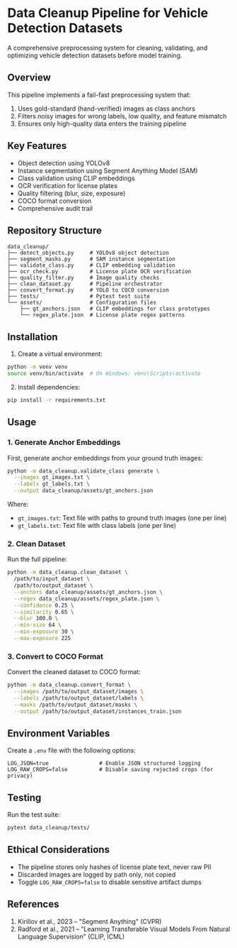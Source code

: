 # Data Cleanup Pipeline for Vehicle Detection Datasets

A comprehensive preprocessing system for cleaning, validating, and optimizing vehicle detection datasets before model training.

## Overview

This pipeline implements a fail-fast preprocessing system that:

1. Uses gold-standard (hand-verified) images as class anchors
2. Filters noisy images for wrong labels, low quality, and feature mismatch
3. Ensures only high-quality data enters the training pipeline

## Key Features

- Object detection using YOLOv8
- Instance segmentation using Segment Anything Model (SAM)
- Class validation using CLIP embeddings
- OCR verification for license plates
- Quality filtering (blur, size, exposure)
- COCO format conversion
- Comprehensive audit trail

## Repository Structure

```
data_cleanup/
├── detect_objects.py     # YOLOv8 object detection
├── segment_masks.py      # SAM instance segmentation
├── validate_class.py     # CLIP embedding validation
├── ocr_check.py          # License plate OCR verification
├── quality_filter.py     # Image quality checks
├── clean_dataset.py      # Pipeline orchestrator
├── convert_format.py     # YOLO to COCO conversion
├── tests/                # Pytest test suite
└── assets/               # Configuration files
    ├── gt_anchors.json   # CLIP embeddings for class prototypes
    └── regex_plate.json  # License plate regex patterns
```

## Installation

1. Create a virtual environment:

```bash
python -m venv venv
source venv/bin/activate  # On Windows: venv\Scripts\activate
```

2. Install dependencies:

```bash
pip install -r requirements.txt
```

## Usage

### 1. Generate Anchor Embeddings

First, generate anchor embeddings from your ground truth images:

```bash
python -m data_cleanup.validate_class generate \
  --images gt_images.txt \
  --labels gt_labels.txt \
  --output data_cleanup/assets/gt_anchors.json
```

Where:
- `gt_images.txt`: Text file with paths to ground truth images (one per line)
- `gt_labels.txt`: Text file with class labels (one per line)

### 2. Clean Dataset

Run the full pipeline:

```bash
python -m data_cleanup.clean_dataset \
  /path/to/input_dataset \
  /path/to/output_dataset \
  --anchors data_cleanup/assets/gt_anchors.json \
  --regex data_cleanup/assets/regex_plate.json \
  --confidence 0.25 \
  --similarity 0.65 \
  --blur 100.0 \
  --min-size 64 \
  --min-exposure 30 \
  --max-exposure 225
```

### 3. Convert to COCO Format

Convert the cleaned dataset to COCO format:

```bash
python -m data_cleanup.convert_format \
  --images /path/to/output_dataset/images \
  --labels /path/to/output_dataset/labels \
  --masks /path/to/output_dataset/masks \
  --output /path/to/output_dataset/instances_train.json
```

## Environment Variables

Create a `.env` file with the following options:

```
LOG_JSON=true                # Enable JSON structured logging
LOG_RAW_CROPS=false          # Disable saving rejected crops (for privacy)
```

## Testing

Run the test suite:

```bash
pytest data_cleanup/tests/
```

## Ethical Considerations

- The pipeline stores only hashes of license plate text, never raw PII
- Discarded images are logged by path only, not copied
- Toggle `LOG_RAW_CROPS=false` to disable sensitive artifact dumps

## References

1. Kirillov et al., 2023 – "Segment Anything" (CVPR)
2. Radford et al., 2021 – "Learning Transferable Visual Models From Natural Language Supervision" (CLIP, ICML)
